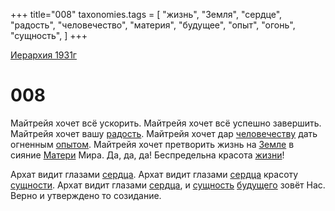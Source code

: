 +++
title="008"
taxonomies.tags = [
"жизнь",
"Земля",
"сердце",
"радость",
"человечество",
"материя",
"будущее",
"опыт",
"огонь",
"сущность",
]
+++

[Иерархия 1931г](/agni/19312)

# 008
Майтрейя хочет всё ускорить. Майтрейя хочет всё успешно завершить. Майтрейя хочет вашу [радость](/tags/радость). Майтрейя хочет дар [человечеству](/tags/человечество) дать огненным [опытом](/tags/опыт). Майтрейя хочет претворить жизнь на [Земле](/tags/Земля) в сияние [Матери](/tags/материя) Мира. Да, да, да! Беспредельна красота [жизни](/tags/жизнь)!   

Архат видит глазами [сердца](/tags/сердце). Архат видит глазами [сердца](/tags/сердце) красоту [сущности](/tags/[сущность](/tags/сущность)). Архат видит глазами [сердца](/tags/сердце), и [сущность](/tags/сущность) [будущего](/tags/будущее) зовёт Нас. Верно и утверждено то созидание.   

